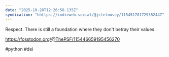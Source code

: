 ```yaml
---
date: "2025-10-28T12:26:58.135Z"
syndication: "hhttps://indieweb.social/@jcletousey/115451781729352447"
---
```

Respect. There is still a foundation where they don't betray their values.

https://fosstodon.org/@ThePSF/115446659195456270

#python #dei